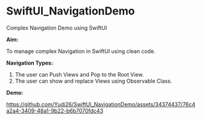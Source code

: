 # SwiftUI_NavigationDemo
Complex Navigation Demo using SwiftUI

**Aim:**

To manage complex Navigation in SwiftUI using clean code.

**Navigation Types:**

1. The user can Push Views and Pop to the Root View.
2. The user can show and replace Views using Observable Class.


**Demo:**

https://github.com/Yudi26/SwiftUI_NavigationDemo/assets/34374437/76c4a2a4-3409-48a1-9b22-b6b7070fdc43

